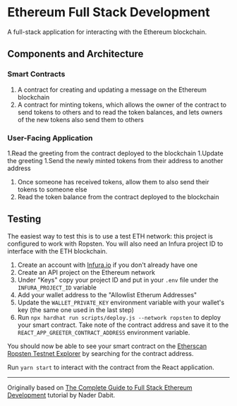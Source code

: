 # Ethereum Full Stack Development

A full-stack application for interacting with the Ethereum blockchain. 

## Components and Architecture
### Smart Contracts

1. A contract for creating and updating a message on the Ethereum blockchain
1. A contract for minting tokens, which allows the owner of the contract to send tokens to others and to read the token balances, and lets owners of the new tokens also send them to others

### User-Facing Application

1.Read the greeting from the contract deployed to the blockchain
1.Update the greeting
1.Send the newly minted tokens from their address to another address
1. Once someone has received tokens, allow them to also send their tokens to someone else
1. Read the token balance from the contract deployed to the blockchain

## Testing

The easiest way to test this is to use a test ETH network: this project is configured to work with Ropsten. You will also need an Infura project ID to interface with the ETH blockchain.

1. Create an account with [Infura.io](https://infura.io) if you don't already have one
1. Create an API project on the Ethereum network
1. Under "Keys" copy your project ID and put in your `.env` file under the `INFURA_PROJECT_ID` variable
1. Add your wallet address to the "Allowlist Etherum Addresses"
1. Update the `WALLET_PRIVATE_KEY` environment variable with your wallet's key (the same one used in the last step)
1. Run `npx hardhat run scripts/deploy.js --network ropsten` to deploy your smart contract. Take note of the contract address and save it to the `REACT_APP_GREETER_CONTRACT_ADDRESS` environment variable.

You should now be able to see your smart contract on the  [Etherscan Ropsten Testnet Explorer](https://ropsten.etherscan.io) by searching for the contract address.

Run `yarn start` to interact with the contract from the React application. 

---

Originally based on [The Complete Guide to Full Stack Ethereum Development](https://www.freecodecamp.org/news/full-stack-ethereum-development/) tutorial by Nader Dabit.